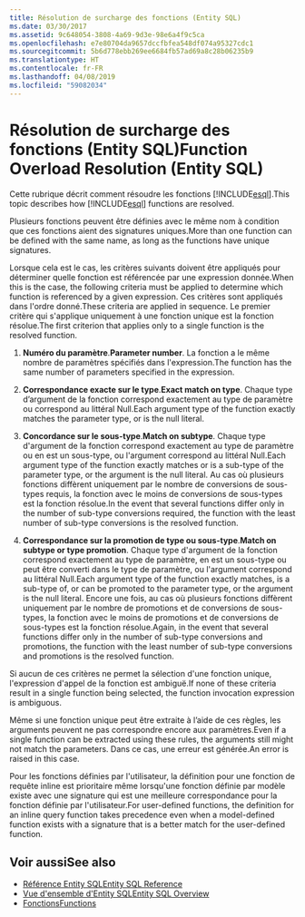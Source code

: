 ```yaml
---
title: Résolution de surcharge des fonctions (Entity SQL)
ms.date: 03/30/2017
ms.assetid: 9c648054-3808-4a69-9d3e-98e6a4f9c5ca
ms.openlocfilehash: e7e80704da9657dccfbfea548df074a95327cdc1
ms.sourcegitcommit: 5b6d778ebb269ee6684fb57ad69a8c28b06235b9
ms.translationtype: HT
ms.contentlocale: fr-FR
ms.lasthandoff: 04/08/2019
ms.locfileid: "59082034"
---
```

# <a name="function-overload-resolution-entity-sql"></a><span data-ttu-id="8906a-102">Résolution de surcharge des fonctions (Entity SQL)</span><span class="sxs-lookup"><span data-stu-id="8906a-102">Function Overload Resolution (Entity SQL)</span></span>
<span data-ttu-id="8906a-103">Cette rubrique décrit comment résoudre les fonctions [!INCLUDE[esql](../../../../../../includes/esql-md.md)].</span><span class="sxs-lookup"><span data-stu-id="8906a-103">This topic describes how [!INCLUDE[esql](../../../../../../includes/esql-md.md)] functions are resolved.</span></span>  
  
 <span data-ttu-id="8906a-104">Plusieurs fonctions peuvent être définies avec le même nom à condition que ces fonctions aient des signatures uniques.</span><span class="sxs-lookup"><span data-stu-id="8906a-104">More than one function can be defined with the same name, as long as the functions have unique signatures.</span></span>  
  
 <span data-ttu-id="8906a-105">Lorsque cela est le cas, les critères suivants doivent être appliqués pour déterminer quelle fonction est référencée par une expression donnée.</span><span class="sxs-lookup"><span data-stu-id="8906a-105">When this is the case, the following criteria must be applied to determine which function is referenced by a given expression.</span></span> <span data-ttu-id="8906a-106">Ces critères sont appliqués dans l'ordre donné.</span><span class="sxs-lookup"><span data-stu-id="8906a-106">These criteria are applied in sequence.</span></span> <span data-ttu-id="8906a-107">Le premier critère qui s'applique uniquement à une fonction unique est la fonction résolue.</span><span class="sxs-lookup"><span data-stu-id="8906a-107">The first criterion that applies only to a single function is the resolved function.</span></span>  
  
1.  <span data-ttu-id="8906a-108">**Numéro du paramètre**.</span><span class="sxs-lookup"><span data-stu-id="8906a-108">**Parameter number**.</span></span> <span data-ttu-id="8906a-109">La fonction a le même nombre de paramètres spécifiés dans l'expression.</span><span class="sxs-lookup"><span data-stu-id="8906a-109">The function has the same number of parameters specified in the expression.</span></span>  
  
2.  <span data-ttu-id="8906a-110">**Correspondance exacte sur le type**.</span><span class="sxs-lookup"><span data-stu-id="8906a-110">**Exact match on type**.</span></span> <span data-ttu-id="8906a-111">Chaque type d’argument de la fonction correspond exactement au type de paramètre ou correspond au littéral Null.</span><span class="sxs-lookup"><span data-stu-id="8906a-111">Each argument type of the function exactly matches the parameter type, or is the null literal.</span></span>  
  
3.  <span data-ttu-id="8906a-112">**Concordance sur le sous-type**.</span><span class="sxs-lookup"><span data-stu-id="8906a-112">**Match on subtype**.</span></span> <span data-ttu-id="8906a-113">Chaque type d'argument de la fonction correspond exactement au type de paramètre ou en est un sous-type, ou l'argument correspond au littéral Null.</span><span class="sxs-lookup"><span data-stu-id="8906a-113">Each argument type of the function exactly matches or is a sub-type of the parameter type, or the argument is the null literal.</span></span> <span data-ttu-id="8906a-114">Au cas où plusieurs fonctions diffèrent uniquement par le nombre de conversions de sous-types requis, la fonction avec le moins de conversions de sous-types est la fonction résolue.</span><span class="sxs-lookup"><span data-stu-id="8906a-114">In the event that several functions differ only in the number of sub-type conversions required, the function with the least number of sub-type conversions is the resolved function.</span></span>  
  
4.  <span data-ttu-id="8906a-115">**Correspondance sur la promotion de type ou sous-type**.</span><span class="sxs-lookup"><span data-stu-id="8906a-115">**Match on subtype or type promotion**.</span></span> <span data-ttu-id="8906a-116">Chaque type d'argument de la fonction correspond exactement au type de paramètre, en est un sous-type ou peut être converti dans le type de paramètre, ou l'argument correspond au littéral Null.</span><span class="sxs-lookup"><span data-stu-id="8906a-116">Each argument type of the function exactly matches, is a sub-type of, or can be promoted to the parameter type, or the argument is the null literal.</span></span> <span data-ttu-id="8906a-117">Encore une fois, au cas où plusieurs fonctions diffèrent uniquement par le nombre de promotions et de conversions de sous-types, la fonction avec le moins de promotions et de conversions de sous-types est la fonction résolue.</span><span class="sxs-lookup"><span data-stu-id="8906a-117">Again, in the event that several functions differ only in the number of sub-type conversions and promotions, the function with the least number of sub-type conversions and promotions is the resolved function.</span></span>  
  
 <span data-ttu-id="8906a-118">Si aucun de ces critères ne permet la sélection d'une fonction unique, l'expression d'appel de la fonction est ambiguë.</span><span class="sxs-lookup"><span data-stu-id="8906a-118">If none of these criteria result in a single function being selected, the function invocation expression is ambiguous.</span></span>  
  
 <span data-ttu-id="8906a-119">Même si une fonction unique peut être extraite à l’aide de ces règles, les arguments peuvent ne pas correspondre encore aux paramètres.</span><span class="sxs-lookup"><span data-stu-id="8906a-119">Even if a single function can be extracted using these rules, the arguments still might not match the parameters.</span></span> <span data-ttu-id="8906a-120">Dans ce cas, une erreur est générée.</span><span class="sxs-lookup"><span data-stu-id="8906a-120">An error is raised in this case.</span></span>  
  
 <span data-ttu-id="8906a-121">Pour les fonctions définies par l'utilisateur, la définition pour une fonction de requête inline est prioritaire même lorsqu'une fonction définie par modèle existe avec une signature qui est une meilleure correspondance pour la fonction définie par l'utilisateur.</span><span class="sxs-lookup"><span data-stu-id="8906a-121">For user-defined functions, the definition for an inline query function takes precedence even when a model-defined function exists with a signature that is a better match for the user-defined function.</span></span>  
  
## <a name="see-also"></a><span data-ttu-id="8906a-122">Voir aussi</span><span class="sxs-lookup"><span data-stu-id="8906a-122">See also</span></span>

- [<span data-ttu-id="8906a-123">Référence Entity SQL</span><span class="sxs-lookup"><span data-stu-id="8906a-123">Entity SQL Reference</span></span>](../../../../../../docs/framework/data/adonet/ef/language-reference/entity-sql-reference.md)
- [<span data-ttu-id="8906a-124">Vue d'ensemble d'Entity SQL</span><span class="sxs-lookup"><span data-stu-id="8906a-124">Entity SQL Overview</span></span>](../../../../../../docs/framework/data/adonet/ef/language-reference/entity-sql-overview.md)
- [<span data-ttu-id="8906a-125">Fonctions</span><span class="sxs-lookup"><span data-stu-id="8906a-125">Functions</span></span>](../../../../../../docs/framework/data/adonet/ef/language-reference/functions-entity-sql.md)
